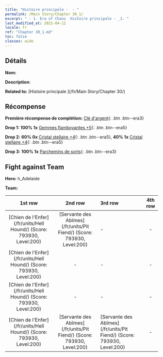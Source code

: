 ```yaml
---
title: "Histoire principale -  - "
permalink: /Main Story/Chapter 30_1/
excerpt: " - 1. Era of Chaos  Histoire principale - _1. "
last_modified_at: 2021-04-12
locale: fr
ref: "Chapter 30_1.md"
toc: false
classes: wide
---
```


## Détails

 **Nom:** 

 **Description:** 

 **Related to:** [Histoire principale ](/fr/Main Story/Chapter 30/)

## Récompense

 **Première récompense de complétion:** [Clé d'argent](/fr/Items/con_693/){: .btn .btn--era3}

 **Drop 1:** **100% 1x** [Gemmes flamboyantes +5](/fr/Items/mat_100/){: .btn .btn--era5}

 **Drop 2:** **60% 0x** [Cristal stellaire +4](/fr/Items/mat_94/){: .btn .btn--era5}, **40% 1x** [Cristal stellaire +4](/fr/Items/mat_94/){: .btn .btn--era5}

 **Drop 3:** **100% 1x** [Parchemins de sorts](/fr/Items/con_694/){: .btn .btn--era3}


## Fight against Team
 **Hero:** h_Adelaide

 **Team:**


  | 1st row | 2nd row | 3rd row | 4th row |
  |:----:|:----:|:----|:----:|
  | [Chien de l'Enfer](/fr/units/Hell Hound/) (Score: 793930, Level:200)  | [Servante des Abîmes](/fr/units/Pit Fiend/) (Score: 793930, Level:200)  | - | - |
  | [Chien de l'Enfer](/fr/units/Hell Hound/) (Score: 793930, Level:200)  | - | - | - |
  | [Chien de l'Enfer](/fr/units/Hell Hound/) (Score: 793930, Level:200)  | - | - | - |
  | [Chien de l'Enfer](/fr/units/Hell Hound/) (Score: 793930, Level:200)  | [Servante des Abîmes](/fr/units/Pit Fiend/) (Score: 793930, Level:200)  | [Servante des Abîmes](/fr/units/Pit Fiend/) (Score: 793930, Level:200)  | - |


